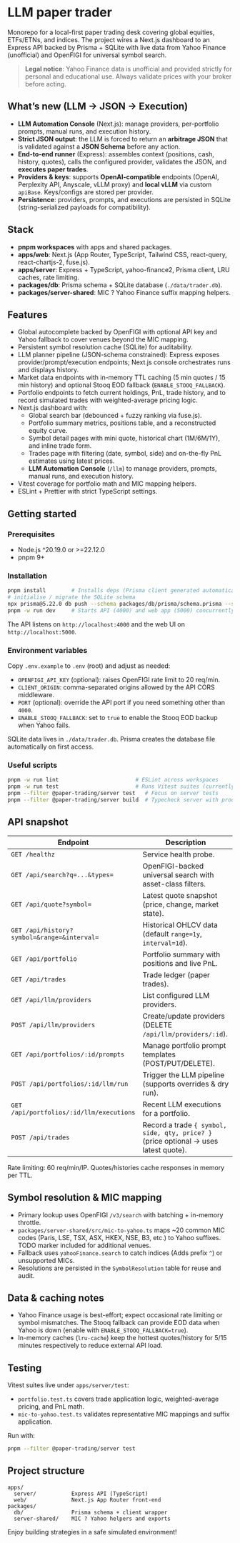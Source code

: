 # LLM paper trader

Monorepo for a local-first paper trading desk covering global equities, ETFs/ETNs, and indices. The project wires a Next.js dashboard to an Express API backed by Prisma + SQLite with live data from Yahoo Finance (unofficial) and OpenFIGI for universal symbol search.

> **Legal notice**: Yahoo Finance data is unofficial and provided strictly for personal and educational use. Always validate prices with your broker before acting.

## What’s new (LLM → JSON → Execution)

- **LLM Automation Console** (Next.js): manage providers, per-portfolio prompts, manual runs, and execution history.
- **Strict JSON output**: the LLM is forced to return an **arbitrage JSON** that is validated against a **JSON Schema** before any action.
- **End-to-end runner** (Express): assembles context (positions, cash, history, quotes), calls the configured provider, validates the JSON, and **executes paper trades**.
- **Providers & keys**: supports **OpenAI-compatible** endpoints (OpenAI, Perplexity API, Anyscale, vLLM proxy) and **local vLLM** via custom `apiBase`. Keys/configs are stored per provider.
- **Persistence**: providers, prompts, and executions are persisted in SQLite (string-serialized payloads for compatibility).

## Stack

- **pnpm workspaces** with apps and shared packages.
- **apps/web**: Next.js (App Router, TypeScript, Tailwind CSS, react-query, react-chartjs-2, fuse.js).
- **apps/server**: Express + TypeScript, yahoo-finance2, Prisma client, LRU caches, rate limiting.
- **packages/db**: Prisma schema + SQLite database (`./data/trader.db`).
- **packages/server-shared**: MIC ? Yahoo Finance suffix mapping helpers.

## Features

- Global autocomplete backed by OpenFIGI with optional API key and Yahoo fallback to cover venues beyond the MIC mapping.
- Persistent symbol resolution cache (SQLite) for auditability.
- LLM planner pipeline (JSON-schema constrained): Express exposes provider/prompt/execution endpoints; Next.js console orchestrates runs and displays history.
- Market data endpoints with in-memory TTL caching (5 min quotes / 15 min history) and optional Stooq EOD fallback (`ENABLE_STOOQ_FALLBACK`).
- Portfolio endpoints to fetch current holdings, PnL, trade history, and to record simulated trades with weighted-average pricing logic.
- Next.js dashboard with:
  - Global search bar (debounced + fuzzy ranking via fuse.js).
  - Portfolio summary metrics, positions table, and a reconstructed equity curve.
  - Symbol detail pages with mini quote, historical chart (1M/6M/1Y), and inline trade form.
  - Trades page with filtering (date, symbol, side) and on-the-fly PnL estimates using latest prices.
  - **LLM Automation Console** (`/llm`) to manage providers, prompts, manual runs, and execution history.
- Vitest coverage for portfolio math and MIC mapping helpers.
- ESLint + Prettier with strict TypeScript settings.

## Getting started

### Prerequisites

- Node.js ^20.19.0 or >=22.12.0
- pnpm 9+

### Installation

```bash
pnpm install        # Installs deps (Prisma client generated automatically)
# initialise / migrate the SQLite schema
npx prisma@5.22.0 db push --schema packages/db/prisma/schema.prisma --skip-generate
pnpm -w run dev     # Starts API (4000) and web app (5000) concurrently
```

The API listens on `http://localhost:4000` and the web UI on `http://localhost:5000`.

### Environment variables

Copy `.env.example` to `.env` (root) and adjust as needed:

- `OPENFIGI_API_KEY` (optional): raises OpenFIGI rate limit to 20 req/min.
- `CLIENT_ORIGIN`: comma-separated origins allowed by the API CORS middleware.
- `PORT` (optional): override the API port if you need something other than `4000`.
- `ENABLE_STOOQ_FALLBACK`: set to `true` to enable the Stooq EOD backup when Yahoo fails.

SQLite data lives in `./data/trader.db`. Prisma creates the database file automatically on first access.

### Useful scripts

```bash
pnpm -w run lint                        # ESLint across workspaces
pnpm -w run test                        # Runs Vitest suites (currently in apps/server)
pnpm --filter @paper-trading/server test   # Focus on server tests
pnpm --filter @paper-trading/server build  # Typecheck server with production tsconfig
```

## API snapshot

| Endpoint | Description |
| --- | --- |
| `GET /healthz` | Service health probe. |
| `GET /api/search?q=...&types=` | OpenFIGI-backed universal search with asset-class filters. |
| `GET /api/quote?symbol=` | Latest quote snapshot (price, change, market state). |
| `GET /api/history?symbol=&range=&interval=` | Historical OHLCV data (default `range=1y`, `interval=1d`). |
| `GET /api/portfolio` | Portfolio summary with positions and live PnL. |
| `GET /api/trades` | Trade ledger (paper trades). |
| `GET /api/llm/providers` | List configured LLM providers. |
| `POST /api/llm/providers` | Create/update providers (DELETE `/api/llm/providers/:id`). |
| `GET /api/portfolios/:id/prompts` | Manage portfolio prompt templates (POST/PUT/DELETE). |
| `POST /api/portfolios/:id/llm/run` | Trigger the LLM pipeline (supports overrides & dry run). |
| `GET /api/portfolios/:id/llm/executions` | Recent LLM executions for a portfolio. |
| `POST /api/trades` | Record a trade `{ symbol, side, qty, price? }` (price optional -> uses latest quote). |

Rate limiting: 60 req/min/IP. Quotes/histories cache responses in memory per TTL.

## Symbol resolution & MIC mapping

- Primary lookup uses OpenFIGI `/v3/search` with batching + in-memory throttle.
- `packages/server-shared/src/mic-to-yahoo.ts` maps ~20 common MIC codes (Paris, LSE, TSX, ASX, HKEX, NSE, B3, etc.) to Yahoo suffixes. TODO marker included for additional venues.
- Fallback uses `yahooFinance.search` to catch indices (Adds prefix `^`) or unsupported MICs.
- Resolutions are persisted in the `SymbolResolution` table for reuse and audit.

## Data & caching notes

- Yahoo Finance usage is best-effort; expect occasional rate limiting or symbol mismatches. The Stooq fallback can provide EOD data when Yahoo is down (enable with `ENABLE_STOOQ_FALLBACK=true`).
- In-memory caches (`lru-cache`) keep the hottest quotes/history for 5/15 minutes respectively to reduce external API load.

## Testing

Vitest suites live under `apps/server/test`:

- `portfolio.test.ts` covers trade application logic, weighted-average pricing, and PnL math.
- `mic-to-yahoo.test.ts` validates representative MIC mappings and suffix application.

Run with:

```bash
pnpm --filter @paper-trading/server test
```

## Project structure

```
apps/
  server/           Express API (TypeScript)
  web/              Next.js App Router front-end
packages/
  db/               Prisma schema + client wrapper
  server-shared/    MIC ? Yahoo helpers and exports
```

Enjoy building strategies in a safe simulated environment!




